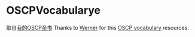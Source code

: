 # OSCPVocabularye
取自[我的OSCP圣书](https://www.anquanke.com/post/id/188582)
Thanks to [Werner](https://github.com/Werneror) for this [OSCP vocabulary](https://github.com/Werneror/OSCPVocabulary) resources.